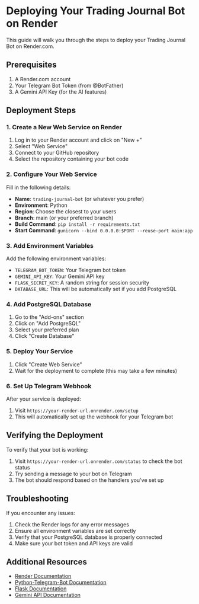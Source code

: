 # Deploying Your Trading Journal Bot on Render

This guide will walk you through the steps to deploy your Trading Journal Bot on Render.com.

## Prerequisites

1. A Render.com account
2. Your Telegram Bot Token (from @BotFather)
3. A Gemini API Key (for the AI features)

## Deployment Steps

### 1. Create a New Web Service on Render

1. Log in to your Render account and click on "New +"
2. Select "Web Service"
3. Connect to your GitHub repository
4. Select the repository containing your bot code

### 2. Configure Your Web Service

Fill in the following details:

- **Name**: `trading-journal-bot` (or whatever you prefer)
- **Environment**: Python
- **Region**: Choose the closest to your users
- **Branch**: main (or your preferred branch)
- **Build Command**: `pip install -r requirements.txt`
- **Start Command**: `gunicorn --bind 0.0.0.0:$PORT --reuse-port main:app`

### 3. Add Environment Variables

Add the following environment variables:

- `TELEGRAM_BOT_TOKEN`: Your Telegram bot token
- `GEMINI_API_KEY`: Your Gemini API key
- `FLASK_SECRET_KEY`: A random string for session security
- `DATABASE_URL`: This will be automatically set if you add PostgreSQL

### 4. Add PostgreSQL Database

1. Go to the "Add-ons" section
2. Click on "Add PostgreSQL"
3. Select your preferred plan
4. Click "Create Database"

### 5. Deploy Your Service

1. Click "Create Web Service"
2. Wait for the deployment to complete (this may take a few minutes)

### 6. Set Up Telegram Webhook

After your service is deployed:

1. Visit `https://your-render-url.onrender.com/setup`
2. This will automatically set up the webhook for your Telegram bot

## Verifying the Deployment

To verify that your bot is working:

1. Visit `https://your-render-url.onrender.com/status` to check the bot status
2. Try sending a message to your bot on Telegram
3. The bot should respond based on the handlers you've set up

## Troubleshooting

If you encounter any issues:

1. Check the Render logs for any error messages
2. Ensure all environment variables are set correctly
3. Verify that your PostgreSQL database is properly connected
4. Make sure your bot token and API keys are valid

## Additional Resources

- [Render Documentation](https://render.com/docs)
- [Python-Telegram-Bot Documentation](https://python-telegram-bot.readthedocs.io/)
- [Flask Documentation](https://flask.palletsprojects.com/)
- [Gemini API Documentation](https://ai.google.dev/docs/gemini_api)
